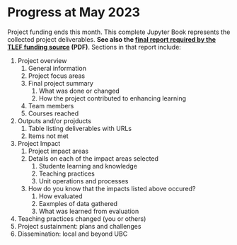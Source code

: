 # Progress at May 2023

Project funding ends this month. This complete Jupyter Book represents the collected project deliverables. **See also the <a href="files/TLEF-Final-Report-OCESE-nobudg.pdf"> final report required by the TLEF funding source</a> (PDF)**. Sections in that report include:

1. Project overview
   1. General information
   2. Project focus areas
   3. Final project summary
      1. What was done or changed
      2. How the project contributed to enhancing learning
    4. Team members
    5. Courses reached
2. Outputs and/or projducts
   1. Table listing deliverables with URLs
   2. Items not met
3. Project Impact
   1. Project impact areas
   2. Details on each of the impact areas selected
      1. Studente learning and knowledge
      2. Teaching practices
      3. Unit operations and processes
   3. How do you know that the impacts listed above occured?
      1. How evaluated
      2. Eaxmples of data gathered
      3. What was learned from evaluation
4. Teaching practices changed (you or others)
5. Project sustainment: plans and challenges
6. Dissemination: local and beyond UBC
